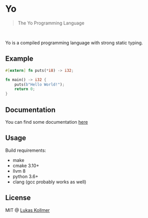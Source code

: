# Yo
> The Yo Programming Language

<br>

Yo is a compiled programming language with strong static typing.

## Example

```rust
#[extern] fn puts(*i8) -> i32;

fn main() -> i32 {
    puts(b"Hello World!");
    return 0;
}
```


## Documentation
You can find some documentation [here](https://lukaskollmer.de/yo-lang/)


## Usage
Build requirements:
- make
- cmake 3.10+
- llvm 8
- python 3.6+
- clang (gcc probably works as well)


## License
MIT @ [Lukas Kollmer](https://lukaskollmer.me)
